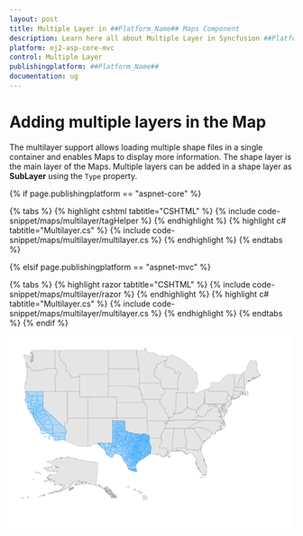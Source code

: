 ```yaml
---
layout: post
title: Multiple Layer in ##Platform_Name## Maps Component
description: Learn here all about Multiple Layer in Syncfusion ##Platform_Name## Maps component of Syncfusion Essential JS 2 and more.
platform: ej2-asp-core-mvc
control: Multiple Layer
publishingplatform: ##Platform_Name##
documentation: ug
---
```


# Adding multiple layers in the Map

The multilayer support allows loading multiple shape files in a single container and enables Maps to display more information. The shape layer is the main layer of the Maps. Multiple layers can be added in a shape layer as **SubLayer** using the `Type` property.

{% if page.publishingplatform == "aspnet-core" %}

{% tabs %}
{% highlight cshtml tabtitle="CSHTML" %}
{% include code-snippet/maps/multilayer/tagHelper %}
{% endhighlight %}
{% highlight c# tabtitle="Multilayer.cs" %}
{% include code-snippet/maps/multilayer/multilayer.cs %}
{% endhighlight %}
{% endtabs %}

{% elsif page.publishingplatform == "aspnet-mvc" %}

{% tabs %}
{% highlight razor tabtitle="CSHTML" %}
{% include code-snippet/maps/multilayer/razor %}
{% endhighlight %}
{% highlight c# tabtitle="Multilayer.cs" %}
{% include code-snippet/maps/multilayer/multilayer.cs %}
{% endhighlight %}
{% endtabs %}
{% endif %}



![Adding multiple layers in the Map](../images/How-to/multilayer.PNG)
